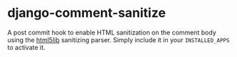 django-comment-sanitize
=======================

A post commit hook to enable HTML sanitization on the comment body using the
[html5lib][1] sanitizing parser. Simply include it in your `INSTALLED_APPS` to
activate it.

  [1]: http://github.com/nshah/html5lib/tree
